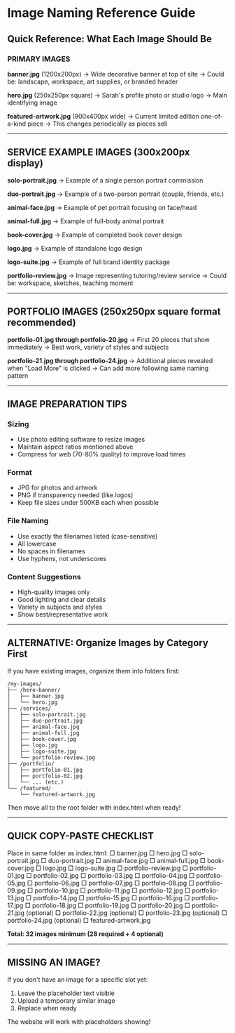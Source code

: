 # Image Naming Reference Guide

## Quick Reference: What Each Image Should Be

### PRIMARY IMAGES

**banner.jpg** (1200x200px)
→ Wide decorative banner at top of site
→ Could be: landscape, workspace, art supplies, or branded header

**hero.jpg** (250x250px square)
→ Sarah's profile photo or studio logo
→ Main identifying image

**featured-artwork.jpg** (900x400px wide)
→ Current limited edition one-of-a-kind piece
→ This changes periodically as pieces sell

---

## SERVICE EXAMPLE IMAGES (300x200px display)

**solo-portrait.jpg**
→ Example of a single person portrait commission

**duo-portrait.jpg**
→ Example of a two-person portrait (couple, friends, etc.)

**animal-face.jpg**
→ Example of pet portrait focusing on face/head

**animal-full.jpg**
→ Example of full-body animal portrait

**book-cover.jpg**
→ Example of completed book cover design

**logo.jpg**
→ Example of standalone logo design

**logo-suite.jpg**
→ Example of full brand identity package

**portfolio-review.jpg**
→ Image representing tutoring/review service
→ Could be: workspace, sketches, teaching moment

---

## PORTFOLIO IMAGES (250x250px square format recommended)

**portfolio-01.jpg through portfolio-20.jpg**
→ First 20 pieces that show immediately
→ Best work, variety of styles and subjects

**portfolio-21.jpg through portfolio-24.jpg**
→ Additional pieces revealed when "Load More" is clicked
→ Can add more following same naming pattern

---

## IMAGE PREPARATION TIPS

### Sizing
- Use photo editing software to resize images
- Maintain aspect ratios mentioned above
- Compress for web (70-80% quality) to improve load times

### Format
- JPG for photos and artwork
- PNG if transparency needed (like logos)
- Keep file sizes under 500KB each when possible

### File Naming
- Use exactly the filenames listed (case-sensitive)
- All lowercase
- No spaces in filenames
- Use hyphens, not underscores

### Content Suggestions
- High-quality images only
- Good lighting and clear details
- Variety in subjects and styles
- Show best/representative work

---

## ALTERNATIVE: Organize Images by Category First

If you have existing images, organize them into folders first:

```
/my-images/
├── /hero-banner/
│   ├── banner.jpg
│   └── hero.jpg
├── /services/
│   ├── solo-portrait.jpg
│   ├── duo-portrait.jpg
│   ├── animal-face.jpg
│   ├── animal-full.jpg
│   ├── book-cover.jpg
│   ├── logo.jpg
│   ├── logo-suite.jpg
│   └── portfolio-review.jpg
├── /portfolio/
│   ├── portfolio-01.jpg
│   ├── portfolio-02.jpg
│   └── ... (etc.)
└── /featured/
    └── featured-artwork.jpg
```

Then move all to the root folder with index.html when ready!

---

## QUICK COPY-PASTE CHECKLIST

Place in same folder as index.html:
□ banner.jpg
□ hero.jpg
□ solo-portrait.jpg
□ duo-portrait.jpg
□ animal-face.jpg
□ animal-full.jpg
□ book-cover.jpg
□ logo.jpg
□ logo-suite.jpg
□ portfolio-review.jpg
□ portfolio-01.jpg
□ portfolio-02.jpg
□ portfolio-03.jpg
□ portfolio-04.jpg
□ portfolio-05.jpg
□ portfolio-06.jpg
□ portfolio-07.jpg
□ portfolio-08.jpg
□ portfolio-09.jpg
□ portfolio-10.jpg
□ portfolio-11.jpg
□ portfolio-12.jpg
□ portfolio-13.jpg
□ portfolio-14.jpg
□ portfolio-15.jpg
□ portfolio-16.jpg
□ portfolio-17.jpg
□ portfolio-18.jpg
□ portfolio-19.jpg
□ portfolio-20.jpg
□ portfolio-21.jpg (optional)
□ portfolio-22.jpg (optional)
□ portfolio-23.jpg (optional)
□ portfolio-24.jpg (optional)
□ featured-artwork.jpg

**Total: 32 images minimum (28 required + 4 optional)**

---

## MISSING AN IMAGE?

If you don't have an image for a specific slot yet:
1. Leave the placeholder text visible
2. Upload a temporary similar image
3. Replace when ready

The website will work with placeholders showing!